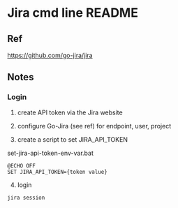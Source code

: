 # Jira cmd line README

## Ref

https://github.com/go-jira/jira

## Notes

### Login

1. create API token via the Jira website

2. configure Go-Jira (see ref) for endpoint, user, project

3. create a script to set JIRA_API_TOKEN

set-jira-api-token-env-var.bat
```
@ECHO OFF
SET JIRA_API_TOKEN={token value}
```

4. login

`jira session`

